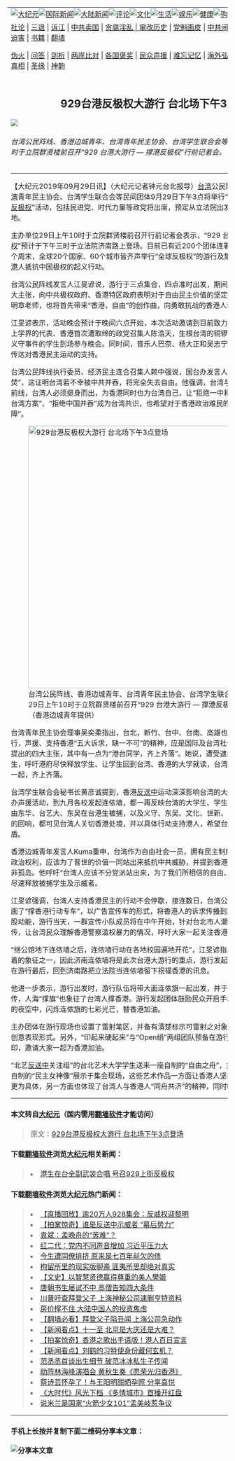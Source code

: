<a name="1" id="1" target="_blank"></a><span id="1"></span>
<table border="0"><tr><td colspan="2" VALIGN=TOP><a href="https://github.com/asdfgt5/djy/blob/master/gb/nsc413.md#1"><img src="https://raw.githubusercontent.com/asdfgt5/1/master/t/djy/1.jpg" title="大纪元"></a><a href="https://github.com/asdfgt5/djy/blob/master/gb/n24hr.md#1"><img src="https://raw.githubusercontent.com/asdfgt5/1/master/t/djy/3.jpg" title="国际新闻"></a><a href="https://github.com/asdfgt5/djy/blob/master/gb/nsc413.md#1"><img src="https://raw.githubusercontent.com/asdfgt5/1/master/t/djy/4.jpg" title="大陆新闻"></a><a href="https://github.com/asdfgt5/djy/blob/master/gb/news392.md#1"><img src="https://raw.githubusercontent.com/asdfgt5/1/master/t/djy/5.jpg" title="评论"></a><a href="https://github.com/asdfgt5/djy/blob/master/gb/news2007.md#1"><img src="https://raw.githubusercontent.com/asdfgt5/1/master/t/djy/6.jpg" title="文化"></a><a href="https://github.com/asdfgt5/djy/blob/master/gb/news2008.md#1"><img src="https://raw.githubusercontent.com/asdfgt5/1/master/t/djy/7.jpg" title="生活"></a><a href="https://github.com/asdfgt5/djy/blob/master/gb/ncyule.md#1"><img src="https://raw.githubusercontent.com/asdfgt5/1/master/t/djy/8.jpg" title="娱乐"></a><a href="https://github.com/asdfgt5/djy/blob/master/gb/nsc1002.md#1"><img src="https://raw.githubusercontent.com/asdfgt5/1/master/t/djy/9.jpg" title="健康"><a href="https://www.youlucky.com"><img src="https://raw.githubusercontent.com/asdfgt5/1/master/t/djy/10.jpg" title="购物"></a><a href="https://www.supportepoch.org/donation?utm_medium=epochtimes&utm_source=referral&utm_campaign=donate_button_djyhomepage"><img src="https://raw.githubusercontent.com/asdfgt5/1/master/t/djy/12.jpg" title="捐款"></a></td></tr>
<tr><td colspan="2" VALIGN=TOP><a target="_blank" href="https://git.io/fjCRf">社论</a> | <a target="_blank" href="https://github.com/asdfgt5/djy/blob/master/gb/nf5657.md#1">三退</a> | <a target="_blank" href="https://github.com/asdfgt5/djy/blob/master/gb/nf6123.md#1">诉江</a> | <a target="_blank" href="https://github.com/asdfgt5/djy/blob/master/gb/nf1176117.md#1">中共卖国</a> | <a target="_blank" href="https://github.com/asdfgt5/djy/blob/master/gb/nf5773.md#1">贪腐淫乱 | <a target="_blank" href="https://github.com/asdfgt5/djy/blob/master/gb/nf1176115.md#1">窜改历史</a> | <a target="_blank" href="https://github.com/asdfgt5/djy/blob/master/gb/nf1176107.md#1">党魁画皮</a> | <a target="_blank" href="https://github.com/asdfgt5/djy/blob/master/gb/nf1320400.md#1">中共间谍</a> | <a target="_blank" href="https://github.com/asdfgt5/djy/blob/master/gb/nf1176114.md#1">破坏传统</a> | <a target="_blank" href="https://github.com/asdfgt5/djy/blob/master/gb/nf5287.md#1">恶贯满盈</a> | <a target="_blank" href="https://github.com/asdfgt5/djy/blob/master/gb/ncid278.md#1">人权</a> | <a target="_blank" href="https://github.com/asdfgt5/djy/blob/master/gb/nf1176111.md#1">迫害</a> | <a target="_blank" href="https://github.com/asdfgt5/djy/blob/master/gb/nf1235328.md#1">书籍</a> | <a target="_blank" href="https://github.com/asdfgt5/fq/blob/master/README.md?zsrh#1">翻墙</a></p><p><a target="_blank" href="https://github.com/asdfgt5/djy/blob/master/gb/nf5562.md#1">伪火</a> | <a target="_blank" href="https://github.com/asdfgt5/djy/blob/master/gb/nf4378.md#1">问答</a> | <a target="_blank" href="https://github.com/asdfgt5/djy/blob/master/gb/nf5792.md#1">剖析</a> | <a target="_blank" href="https://github.com/asdfgt5/djy/blob/master/gb/nf5735.md#1">两岸比对</a> | <a target="_blank" href="https://github.com/asdfgt5/djy/blob/master/gb/nf6119.md#1">各国褒奖</a> | <a target="_blank" href="https://github.com/asdfgt5/djy/blob/master/gb/nf6120.md#1">民众声援</a> | <a target="_blank" href="https://github.com/asdfgt5/djy/blob/master/gb/nf1188594.md#1">难忘记忆</a> | <a target="_blank" href="https://github.com/asdfgt5/djy/blob/master/gb/nf3180.md#1">海外弘传</a> | <a target="_blank" href="https://github.com/asdfgt5/djy/blob/master/gb/nf5410.md#1">万人上访</a> | <a target="_blank" href="https://github.com/asdfgt5/ntdtv/blob/master/gb/prog1530_1.md#1">和平抗议</a> | <a target="_blank" href="https://github.com/asdfgt5/djy/blob/master/gb/nf4386.md#1">支持</a> | <a target="_blank" href="https://github.com/asdfgt5/djy/blob/master/gb/nf4389.md#1">真相</a> | <a target="_blank" href="https://github.com/asdfgt5/djy/blob/master/gb/nf5790.md#1">圣缘</a> | <a target="_blank" href="https://github.com/asdfgt5/djy/blob/master/gb/nf4786.md#1">神韵</a></td></tr>
<tr><td VALIGN=TOP width="626"><h2 align=center>929台港反极权大游行 台北场下午3点登场</h2>
<img src="http://i.epochtimes.com/assets/uploads/2019/09/1909290103532378-600x400.jpg" />
<h6>台湾公民阵线、香港边城青年、台湾青年民主协会、台湾学生联合会等民间团体9月29日上午10时于立院群贤楼前召开“929 台港大游行 — 撑港反极权”行前记者会。（香港边城青年提供）
</h6>
<hr>
<p id="1b47" class="lq lr dz ap ls b lt lu lv lw lx ly lz ma mb mc md" data-selectable-paragraph="">【大纪元2019年09月29日讯】（大纪元记者钟元台北报导）<a href="https://github.com/asdfgt5/djy/blob/master/gb/tag/%E5%8F%B0%E6%B9%BE.md">台湾</a>公民阵线、<a href="https://github.com/asdfgt5/djy/blob/master/gb/tag/%E9%A6%99%E6%B8%AF.md">香港</a>边城青年、<a href="https://github.com/asdfgt5/djy/blob/master/gb/tag/%E5%8F%B0%E6%B9%BE.md">台湾</a>青年民主协会、台湾学生联合会等民间团体9月29日下午3点将举行“929 台港大游行 — <a href="https://github.com/asdfgt5/djy/blob/master/gb/tag/%E6%92%91%E6%B8%AF%E5%8F%8D%E6%9E%81%E6%9D%83.md">撑港反极权</a>”活动，包括民进党、时代力量等政党将出席，预定从立法院出发行经西门町、台北车站等地。</p>
<p class="lq lr dz ap ls b lt lu lv lw lx ly lz ma mb mc md" data-selectable-paragraph="">主办单位29日上午10时于立院群贤楼前召开行前记者会表示，“929 台港大游行 — <a href="https://github.com/asdfgt5/djy/blob/master/gb/tag/%E6%92%91%E6%B8%AF%E5%8F%8D%E6%9E%81%E6%9D%83.md">撑港反极权</a>”预计于下午三时于立法院济南路上登场。目前已有近200个团体连署声援本次游行。同样在这个周末，全球20个国家、60个城市皆齐声举行“全球反极权”的游行及集会，支持3个月以来，<a href="https://github.com/asdfgt5/djy/blob/master/gb/tag/%E9%A6%99%E6%B8%AF.md">香港</a>人抵抗中国极权的起义行动。</p>
<p id="b845" class="lq lr dz ap ls b lt lu lv lw lx ly lz ma mb mc md" data-selectable-paragraph="">台湾公民阵线发言人江旻谚说，游行于三点集合，四点准时出发，期间除了发起团体宣读游行四大主张，向中共极权政府、香港特区政府表明对于自由民主价值的坚定立场之外，本土音乐家陈明章老师，也将首先带来“香港，自由”的创作曲，向勇敢抗战的香港人致敬。</p>
<p class="lq lr dz ap ls b lt lu lv lw lx ly lz ma mb mc md" data-selectable-paragraph="">江旻谚表示，活动晚会预计于晚间六点开始，本次活动邀请到目前致力于民间外交工作的香港专上学界的代表、香港首次遭取缔的政党召集人陈浩天，生根台湾的铜锣湾书店老板林荣基，以及义守事件的学生到场参与晚会。同时间，音乐人巴奈、杨大正和吴志宁也将带来演出，透过歌声传达对香港民主运动的支持。</p>
<p id="ca74" class="lq lr dz ap ls b lt lu lv lw lx ly lz ma mb mc md" data-selectable-paragraph="">台湾公民阵线执行委员、经济民主连合召集人赖中强说，国台办发言人威胁本次游行是“玩火自焚”，这证明台湾若不幸被中共并吞，将完全失去自由。他强调，台湾与香港共同站在中共极权的前线，台湾人必须挺身而出，为香港同时也为台湾自己，让“拒绝一中和平协议”、“拒绝一国两制台湾方案”、“拒绝中国并吞”成为台湾共识，也希望对于香港政治难民的政治庇护建立“制度性保障”。</p>
<figure id="attachment_11553677" style="width: 600px" class="wp-caption aligncenter"><a href="http://i.epochtimes.com/assets/uploads/2019/09/1909290103092378.jpg"><img class="size-large wp-image-11553677" title="929台港反极权大游行 台北场下午3点登场" src="http://i.epochtimes.com/assets/uploads/2019/09/1909290103092378-600x400.jpg" alt="929台港反极权大游行 台北场下午3点登场" width="600" b="400" /></a><figcaption class="wp-caption-text">台湾公民阵线、香港边城青年、台湾青年民主协会、台湾学生联合会等民间团体9月29日上午10时于立院群贤楼前召开“929 台港大游行 — 撑港反极权”行前记者会。（香港边城青年提供）</figcaption></figure>
<p id="bd33" class="lq lr dz ap ls b lt lu lv lw lx ly lz ma mb mc md" data-selectable-paragraph="">台湾青年民主协会理事吴奕柔指出，台北，新竹、台中、台南、高雄也遍地开花举行集会与游行，声援、支持香港“五大诉求，缺一不可”的精神，应是国际及台湾社会共识，并强调此次活动提出的四大主张，其中有一点为“港台同学，齐上齐落”。她说，遭受逮捕的港人中有三成都是学生，呼吁港府尽快释放学生、让学生回到台湾、香港的大学就读，台湾的学生会跟香港同学站在一起，齐上齐落。</p>
<p id="51e9" class="lq lr dz ap ls b lt lu lv lw lx ly lz ma mb mc md" data-selectable-paragraph="">台湾学生联合会秘书长黄彦诚提到，香港<a href="https://github.com/asdfgt5/djy/blob/master/gb/tag/%E5%8F%8D%E9%80%81%E4%B8%AD.md">反送中</a>运动深深影响台湾的大学校园，自六月中各校举办声援活动，到九月各校发起连侬墙，都一再反映台湾的大学生、学生会对反送中议题关切，再由东华、台艺大、东吴在台港生被捕，以及义守、东吴、文化、世新、中山连侬墙被破坏与后续的回响，都可见台湾人关切香港处境，并以具体行动支持港人，希望台湾能作为香港最坚强的后盾。</p>
<p id="83cd" class="lq lr dz ap ls b lt lu lv lw lx ly lz ma mb mc md" data-selectable-paragraph="">香港边城青年发言人Kuma重申，台湾作为自由社会一员，拥有民主制度、享有言论自由、握有政治权利，应该为了普世的价值一同站出来抵抗中共威胁，并提到香港与台湾是“命运共同体”而非孤岛。他呼吁“台湾人应该不分党派站出来，为了我们所相信的自由、民主发声”，更要求港府尽速释放被捕学生及示威者。</p>
<p id="0618" class="lq lr dz ap ls b lt lu lv lw lx ly lz ma mb mc md" data-selectable-paragraph="">江旻谚强调，台湾人支持香港民主的行动不会停歇，接连数日，台湾公民阵线与香港边城青年策画了“撑香港行动专车”，以广告宣传车的形式，将香港人的诉求传播到城市的各个角落。延续这股动能，游行当天，一群宣传小队成员将在中午开始，针对台北市人潮密集处，进行小蜜蜂式宣传，让台湾民众理解香港警察滥权暴力的情况，呼吁大家一起关注香港。</p>
<p id="73fb" class="lq lr dz ap ls b lt lu lv lw lx ly lz ma mb mc md" data-selectable-paragraph="">“继公馆地下连侬墙之后，连侬墙行动在各地校园遍地开花”，江旻谚指出，“台湾撑香港”为最显着的象征之一，因此济南连侬墙将是此次台港大游行的重点，游行发起团体放置纸板，邀请民众在游行最后，回到济南路把立法院当连侬墙留下祝福香港的讯息。</p>
<p class="lq lr dz ap ls b lt lu lv lw lx ly lz ma mb mc md" data-selectable-paragraph="">他进一步表示，游行出发时，游行队伍将带大面连侬旗一起出发，并于晚会最后将旗团结往前传，人海“撑旗”也象征了台湾人撑香港。游行发起团体鼓励民众开启手机灯照射连侬旗，让台北的夜空中，闪烁连侬旗的七彩光芒，替香港加油。</p>
<p id="372c" class="lq lr dz ap ls b lt lu lv lw lx ly lz ma mb mc md" data-selectable-paragraph="">主办团体在游行现场也设置了雷射笔区，并备有清楚标示可雷射之对象，重现香港人长期抗争的创意表现形式。另外，“印起来硬起来”与“Open绢”两组团队预备在游行与集会现场提供免费绢印，邀请大家一起为香港加油。</p>
<p class="lq lr dz ap ls b lt lu lv lw lx ly lz ma mb mc md" data-selectable-paragraph="">“北艺<a href="https://github.com/asdfgt5/djy/blob/master/gb/tag/%E5%8F%8D%E9%80%81%E4%B8%AD.md">反送中</a>关注组”的台北艺术大学学生送来一座自制的“自由之舟”，主办单位将其一并同民众自制的“民主女神像”展示于集会现场，这些艺术作品一方面让香港人坚持民主普选的意志呈现得更为具体，另一方面也体现了台湾人与香港人“同舟共济”的精神，同时呼应了今日游行的主题。</p>
<hr>

#### 本文转自<a href="http://www.epochtimes.com">大纪元</a>（国内需用<a href="https://git.io/JesJV">翻墙软件</a>才能访问）
> 原文：<a href="http://www.epochtimes.com/gb/19/9/29/n11553624.htm">929台港反极权大游行 台北场下午3点登场</a>
#### 下载<a href="https://git.io/JesJV">翻墙软件</a>浏览<a href="http://www.epochtimes.com">大纪元</a>相关新闻：
> <li><a href="http://www.epochtimes.com/gb/19/9/27/n11550865.htm">港生在台全副武装合唱 号召929上街反极权</a></li>

#### 下载<a href="https://git.io/JesJV">翻墙软件</a>浏览<a href="http://www.epochtimes.com">大纪元</a>热门新闻：
> <li><a href="http://www.epochtimes.com/gb/19/9/24/n11544233.htm">【直播回放】逾20万人928集会：反威权迎黎明</a></li>
> <li><a href="http://www.epochtimes.com/gb/19/9/28/n11551909.htm">【拍案惊奇】谁是反送中示威者 “幕后势力”</a></li>
> <li><a href="http://www.epochtimes.com/gb/19/9/28/n11552282.htm">袁斌：孟晚舟的“苦难”？</a></li>
> <li><a href="http://www.epochtimes.com/gb/19/9/28/n11552837.htm">红二代：党内不同声音增加 习近平压力大</a></li>
> <li><a href="http://www.epochtimes.com/gb/15/9/3/n4519621.htm">今生遭同僚排挤 原来是七百年前欠的债</a></li>
> <li><a href="http://www.epochtimes.com/gb/19/9/22/n11539196.htm">拘留所里的现实版聊斋 匪夷所思却绝对真实</a></li>
> <li><a href="http://www.epochtimes.com/gb/19/9/22/n11539138.htm">【文史】以智慧贤德赢得尊重的美人樊姬</a></li>
> <li><a href="http://www.epochtimes.com/gb/19/9/20/n11534314.htm">唐朝书生屡试不中 高僧告知四大条件</a></li>
> <li><a href="http://www.epochtimes.com/gb/19/9/26/n11549060.htm">川普吁查拜登父子 上海神秘公司速删亨特资料</a></li>
> <li><a href="http://www.epochtimes.com/gb/19/9/19/n11531149.htm">房价撑不住 大陆中国人的投资焦虑</a></li>
> <li><a href="http://www.epochtimes.com/gb/19/9/27/n11549410.htm">【翻墙必看】拜登父子陷丑闻 上海公司急动作</a></li>
> <li><a href="http://www.epochtimes.com/gb/19/9/26/n11548856.htm">【新闻看点】十一至 北京是大庆还是大难？</a></li>
> <li><a href="http://www.epochtimes.com/gb/19/9/26/n11547040.htm">【拍案惊奇】香港之歌出手语版！港人百日宣言</a></li>
> <li><a href="http://www.epochtimes.com/gb/19/9/27/n11551223.htm">【新闻看点】刘鹤的习特使身份藏何玄机？</a></li>
> <li><a href="http://www.epochtimes.com/gb/19/9/27/n11551445.htm">范丞丞首谈出生细节 破范冰冰私生子传闻</a></li>
> <li><a href="http://www.epochtimes.com/gb/19/9/23/n11541692.htm">助阵林海峰演唱会 黄秋生奏《愿荣光归香港》</a></li>
> <li><a href="http://www.epochtimes.com/gb/19/9/26/n11547898.htm">蔡诗芸怀孕了！与王阳明甜晒孕照 分享喜悦</a></li>
> <li><a href="http://www.epochtimes.com/gb/19/9/26/n11548085.htm">《大时代》风光下档 《多情城市》首播开红盘</a></li>
> <li><a href="http://www.epochtimes.com/gb/19/9/26/n11549133.htm">说米兰是国家“火箭少女101”孟美岐惹争议</a></li>
<hr>

#### 手机上长按并复制下面二维码分享本文章：<br><br><img src="http://www.hehaibao.com/qr/index.php?m=1&e=L&p=10&t=&d=https://github.com/asdfgt5/djy/blob/master/gb/19/9/29/n11553624.md%231" title="分享本文章"></td><td VALIGN=TOP><a href="https://github.com/asdfgt5/djy/blob/master/gb/16/1/21/n4622075.md?dfh#1" target="_blank"><img src="https://raw.githubusercontent.com/asdfgt5/djy/master/gb/300/wei-f1.jpg" title="中共的伪火骗局"  alt="中共的伪火骗局"></a><br><a href="https://github.com/asdfgt5/yh/blob/master/README.md?dfh#1" target="_blank"><img src="https://raw.githubusercontent.com/asdfgt5/djy/master/gb/300/yong-h.jpg" title="永恒的见证"  alt="永恒的见证"></a><br><a href="https://github.com/asdfgt5/djy/blob/master/gb/13/9/29/n3974789.md?dfh#1" target="_blank"><img src="https://raw.githubusercontent.com/asdfgt5/djy/master/gb/300/shang-lnz.jpg" title="善良女子被中共投男牢"  alt="善良女子被中共投男牢"></a><br><a href="https://github.com/asdfgt5/djy/blob/master/gb/16/3/16/n4663449.md?dfh#1" target="_blank"><img src="https://raw.githubusercontent.com/asdfgt5/djy/master/gb/300/huo-z3.jpg" title="警卫目击活摘器官"  alt="警卫目击活摘器官"></a><br><a href="https://github.com/asdfgt5/djy/blob/master/gb/16/8/7/n8177641.md?dfh#1" target="_blank"><img src="https://raw.githubusercontent.com/asdfgt5/djy/master/gb/300/huo-z4.jpg" title="证人描述活摘恐怖"  alt="证人描述活摘恐怖"></a><br><a href="https://github.com/asdfgt5/djy/blob/master/gb/10/4/19/n2881569.md?dfh#1" target="_blank"><img src="https://raw.githubusercontent.com/asdfgt5/djy/master/gb/300/huo-z1.jpg" title="揭开活摘器官黑幕"  alt="揭开活摘器官黑幕"></a><br><a href="https://github.com/asdfgt5/djy/blob/master/gb/10/11/7/n3077476.md?dfh#1" target="_blank"><img src="https://raw.githubusercontent.com/asdfgt5/djy/master/gb/300/ma-ks.jpg" title="马克思的成魔之路"  alt="马克思的成魔之路"></a><br><a href="https://github.com/asdfgt5/djy/blob/master/gb/14/6/9/n4173977.md?dfh#1" target="_blank"><img src="https://raw.githubusercontent.com/asdfgt5/djy/master/gb/300/chang-zs.jpg" title="藏字石 蕴天机"  alt="藏字石 蕴天机"></a><br><a href="https://github.com/asdfgt5/djy/blob/master/gb/18/5/10/n10381511.md?dfh#1" target="_blank"><img src="https://raw.githubusercontent.com/asdfgt5/djy/master/gb/300/st1.jpg" title="关注3亿人三退"  alt="关注3亿人三退"></a><br><a href="https://github.com/asdfgt5/djy/blob/master/gb/18/3/21/n10237682.md?dfh#1" target="_blank"><img src="https://raw.githubusercontent.com/asdfgt5/djy/master/gb/300/jie-t.jpg" title="解体中共复兴中华"  alt="解体中共复兴中华"></a><br><a href="https://github.com/asdfgt5/djy/blob/master/gb/9/2/9/n2422991.md?dfh#1" target="_blank"><img src="https://raw.githubusercontent.com/asdfgt5/djy/master/gb/300/gao-zs.jpg" title="中共迫害良心律师"  alt="中共迫害良心律师"></a><br><a href="https://github.com/asdfgt5/djy/blob/master/gb/18/12/9/n10900044.md?dfh#1" target="_blank"><img src="https://raw.githubusercontent.com/asdfgt5/djy/master/gb/300/sj1.jpg" title="303万人举报江泽民"  alt="303万人举报江泽民"></a><br><a href="https://github.com/asdfgt5/djy/blob/master/gb/18/8/28/n10672014.md?dfh#1" target="_blank"><img src="https://raw.githubusercontent.com/asdfgt5/djy/master/gb/300/sj2.jpg" title="这些官员为何起诉江泽民"  alt="这些官员为何起诉江泽民"></a><br><a href="https://github.com/asdfgt5/djy/blob/master/gb/8/12/18/n2367165.md?dfh#1" target="_blank"><img src="https://raw.githubusercontent.com/asdfgt5/djy/master/gb/300/liangan.jpg" title="海峡两岸的强烈对比"  alt="海峡两岸的强烈对比"></a><br><a href="https://github.com/asdfgt5/djy/blob/master/gb/15/5/5/n4427238.md?dfh#1" target="_blank"><img src="https://raw.githubusercontent.com/asdfgt5/djy/master/gb/300/jia-ndzl.jpg" title="加拿大总理的贺信"  alt="加拿大总理的贺信"></a><br><a href="https://github.com/asdfgt5/djy/blob/master/gb/11/6/17/n3289382.md?dfh#1" target="_blank"><img src="https://raw.githubusercontent.com/asdfgt5/djy/master/gb/300/xiao-wd.jpg" title="探寻真相兼听则明"  alt="探寻真相兼听则明"></a><br><a href="https://github.com/asdfgt5/djy/blob/master/gb/18/10/27/n10812623.md?dfh#1" target="_blank"><img src="https://raw.githubusercontent.com/asdfgt5/djy/master/gb/300/yindu.jpg" title="印度媒体报道东方"  alt="印度媒体报道东方"></a><br><a href="https://github.com/asdfgt5/djy/blob/master/gb/18/6/9/n10469652.md?dfh#1" target="_blank"><img src="https://raw.githubusercontent.com/asdfgt5/djy/master/gb/300/xie-j.jpg" title="不一样的海外校园"  alt="不一样的海外校园"></a><br><a href="https://github.com/asdfgt5/djy/blob/master/gb/7/4/5/n1669415.md?dfh#1" target="_blank"><img src="https://raw.githubusercontent.com/asdfgt5/djy/master/gb/300/li-up.jpg" title="从大师到徒弟的传奇"  alt="从大师到徒弟的传奇"></a><br><a href="https://github.com/asdfgt5/djy/blob/master/gb/17/5/26/n9191512.md?dfh#1" target="_blank"><img src="https://raw.githubusercontent.com/asdfgt5/djy/master/gb/300/zfl2.jpg" title="亿万人与东方一本奇书"  alt="亿万人与东方一本奇书"></a><br><a href="https://github.com/asdfgt5/djy/blob/master/gb/13/11/27/n4020290.md?dfh#1" target="_blank"><img src="https://raw.githubusercontent.com/asdfgt5/djy/master/gb/300/zhen-h.jpg" title="大陆见不到的震撼场面"  alt="大陆见不到的震撼场面"></a><br><a href="https://github.com/asdfgt5/djy/blob/master/gb/15/7/17/n4482910.md?dfh#1" target="_blank"><img src="https://raw.githubusercontent.com/asdfgt5/djy/master/gb/300/dalu-sk.jpg" title="人心向善 大陆当初盛况"  alt="人心向善 大陆当初盛况"></a><br><a href="https://github.com/asdfgt5/djy/blob/master/gb/9/10/15/n2689419.md?dfh#1" target="_blank"><img src="https://raw.githubusercontent.com/asdfgt5/djy/master/gb/300/zfl1.jpg" title="追寻真理 这书讲什么"  alt="追寻真理 这书讲什么"></a><br><a href="https://github.com/asdfgt5/fq/blob/master/README.md?dfh#1" target="_blank"><img src="https://raw.githubusercontent.com/asdfgt5/djy/master/gb/300/fq1.jpg" title="下载免费翻墙软件"  alt="下载免费翻墙软件"></a><br></td></tr></table>
